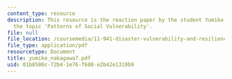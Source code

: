 ```yaml
---
content_type: resource
description: This resource is the reaction paper by the student Yumiko Nakagawa on
  the topic 'Patterns of Social Vulnerability'.
file: null
file_location: /coursemedia/11-941-disaster-vulnerability-and-resilience-spring-2005/01b8500c72b41e76f688e2b42e1319b9_yumiko_nakagawa7.pdf
file_type: application/pdf
resourcetype: Document
title: yumiko_nakagawa7.pdf
uid: 01b8500c-72b4-1e76-f688-e2b42e1319b9
---
```

